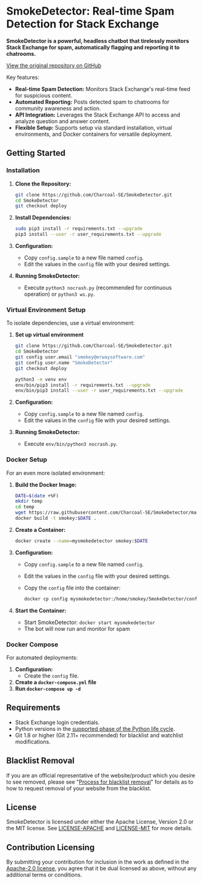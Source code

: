 # SmokeDetector: Real-time Spam Detection for Stack Exchange

**SmokeDetector is a powerful, headless chatbot that tirelessly monitors Stack Exchange for spam, automatically flagging and reporting it to chatrooms.**

[View the original repository on GitHub](https://github.com/Charcoal-SE/SmokeDetector)

Key features:

*   **Real-time Spam Detection:** Monitors Stack Exchange's real-time feed for suspicious content.
*   **Automated Reporting:** Posts detected spam to chatrooms for community awareness and action.
*   **API Integration:** Leverages the Stack Exchange API to access and analyze question and answer content.
*   **Flexible Setup:** Supports setup via standard installation, virtual environments, and Docker containers for versatile deployment.

## Getting Started

### Installation

1.  **Clone the Repository:**

    ```bash
    git clone https://github.com/Charcoal-SE/SmokeDetector.git
    cd SmokeDetector
    git checkout deploy
    ```

2.  **Install Dependencies:**

    ```bash
    sudo pip3 install -r requirements.txt --upgrade
    pip3 install --user -r user_requirements.txt --upgrade
    ```

3.  **Configuration:**

    *   Copy `config.sample` to a new file named `config`.
    *   Edit the values in the `config` file with your desired settings.

4.  **Running SmokeDetector:**

    *   Execute `python3 nocrash.py` (recommended for continuous operation) or `python3 ws.py`.

### Virtual Environment Setup

To isolate dependencies, use a virtual environment:

1.  **Set up virtual environment**

    ```bash
    git clone https://github.com/Charcoal-SE/SmokeDetector.git
    cd SmokeDetector
    git config user.email "smokey@erwaysoftware.com"
    git config user.name "SmokeDetector"
    git checkout deploy

    python3 -m venv env
    env/bin/pip3 install -r requirements.txt --upgrade
    env/bin/pip3 install --user -r user_requirements.txt --upgrade
    ```

2.  **Configuration:**

    *   Copy `config.sample` to a new file named `config`.
    *   Edit the values in the `config` file with your desired settings.

3.  **Running SmokeDetector:**

    *   Execute `env/bin/python3 nocrash.py`.

### Docker Setup

For an even more isolated environment:

1.  **Build the Docker Image:**

    ```bash
    DATE=$(date +%F)
    mkdir temp
    cd temp
    wget https://raw.githubusercontent.com/Charcoal-SE/SmokeDetector/master/Dockerfile
    docker build -t smokey:$DATE .
    ```

2.  **Create a Container:**

    ```bash
    docker create --name=mysmokedetector smokey:$DATE
    ```

3.  **Configuration:**

    *   Copy `config.sample` to a new file named `config`.
    *   Edit the values in the `config` file with your desired settings.
    *   Copy the `config` file into the container:

        ```bash
        docker cp config mysmokedetector:/home/smokey/SmokeDetector/config
        ```

4.  **Start the Container:**

    *   Start SmokeDetector: `docker start mysmokedetector`
    *   The bot will now run and monitor for spam

### Docker Compose

For automated deployments:

1.  **Configuration:**
    *   Create the `config` file.
2.  **Create a `docker-compose.yml` file**
3.  **Run `docker-compose up -d`**

## Requirements

*   Stack Exchange login credentials.
*   Python versions in the [supported phase of the Python life cycle](https://devguide.python.org/versions/).
*   Git 1.8 or higher (Git 2.11+ recommended) for blacklist and watchlist modifications.

## Blacklist Removal

If you are an official representative of the website/product which you desire to see removed, please see "[Process for blacklist removal](https://charcoal-se.org/smokey/Process-for-blacklist-removal)" for details as to how to request removal of your website from the blacklist.

## License

SmokeDetector is licensed under either the Apache License, Version 2.0 or the MIT license. See [LICENSE-APACHE](LICENSE-APACHE) and [LICENSE-MIT](LICENSE-MIT) for more details.

## Contribution Licensing

By submitting your contribution for inclusion in the work
as defined in the [Apache-2.0 license](https://www.apache.org/licenses/LICENSE-2.0),
you agree that it be dual licensed as above,
without any additional terms or conditions.
